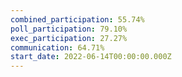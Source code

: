 ```yaml
---
combined_participation: 55.74%
poll_participation: 79.10%
exec_participation: 27.27%
communication: 64.71%
start_date: 2022-06-14T00:00:00.000Z
---
```

